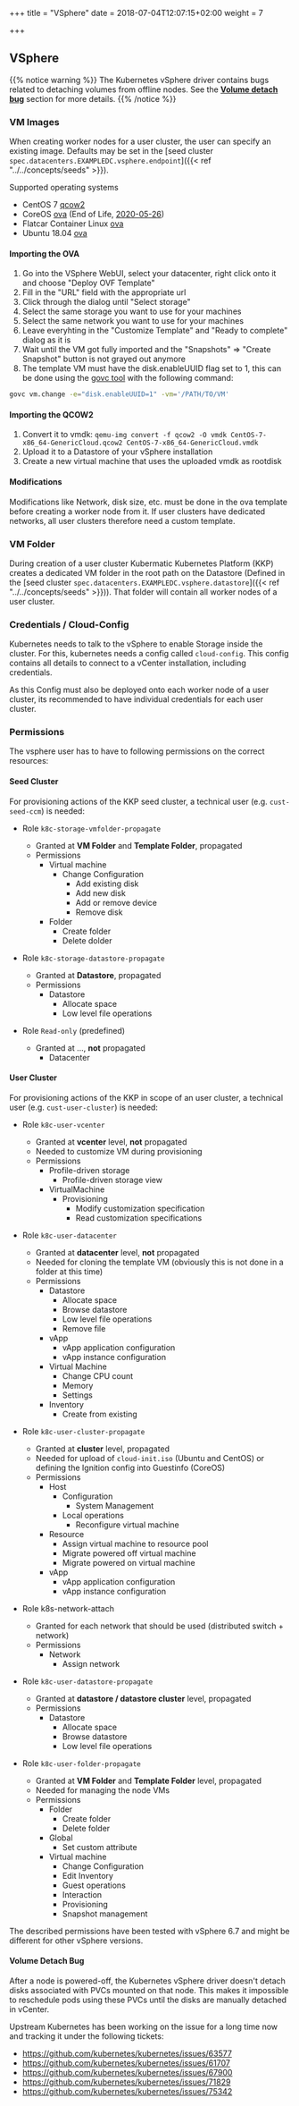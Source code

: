 +++
title = "VSphere"
date = 2018-07-04T12:07:15+02:00
weight = 7

+++

## VSphere

{{% notice warning %}}
The Kubernetes vSphere driver contains bugs related to detaching volumes from offline nodes. See the [**Volume detach bug**](#volume-detach-bug) section for more details.
{{% /notice %}}

### VM Images

When creating worker nodes for a user cluster, the user can specify an existing image. Defaults may be set in the [seed cluster `spec.datacenters.EXAMPLEDC.vsphere.endpoint`]({{< ref "../../concepts/seeds" >}}).

Supported operating systems

* CentOS 7 [qcow2](https://cloud.centos.org/centos/7/images/CentOS-7-x86_64-GenericCloud.qcow2)
* CoreOS  [ova](https://stable.release.core-os.net/amd64-usr/current/coreos_production_vmware_ova.ova) (End of Life, [2020-05-26](https://coreos.com/os/eol/))
* Flatcar Container Linux [ova](https://stable.release.flatcar-linux.net/amd64-usr/current/flatcar_production_vmware_ova.ova)
* Ubuntu 18.04 [ova](https://cloud-images.ubuntu.com/releases/18.04/release/ubuntu-18.04-server-cloudimg-amd64.ova)

#### Importing the OVA

1. Go into the VSphere WebUI, select your datacenter, right click onto it and choose "Deploy OVF Template"
1. Fill in the "URL" field with the appropriate url
1. Click through the dialog until "Select storage"
1. Select the same storage you want to use for your machines
1. Select the same network you want to use for your machines
1. Leave everyhting in the "Customize Template" and "Ready to complete" dialog as it is
1. Wait until the VM got fully imported and the "Snapshots" => "Create Snapshot" button is not grayed out anymore
1. The template VM must have the disk.enableUUID flag set to 1, this can be done using the [govc tool](https://github.com/vmware/govmomi/tree/master/govc) with the following command:

```bash
govc vm.change -e="disk.enableUUID=1" -vm='/PATH/TO/VM'
```

#### Importing the QCOW2

1. Convert it to vmdk: `qemu-img convert -f qcow2 -O vmdk CentOS-7-x86_64-GenericCloud.qcow2 CentOS-7-x86_64-GenericCloud.vmdk`
1. Upload it to a Datastore of your vSphere installation
1. Create a new virtual machine that uses the uploaded vmdk as rootdisk

#### Modifications

Modifications like Network, disk size, etc. must be done in the ova template before creating a worker node from it.
If user clusters have dedicated networks, all user clusters therefore need a custom template.

### VM Folder

During creation of a user cluster Kubermatic Kubernetes Platform (KKP) creates a dedicated VM folder in the root path on the Datastore (Defined in the [seed cluster `spec.datacenters.EXAMPLEDC.vsphere.datastore`]({{< ref "../../concepts/seeds" >}})).
That folder will contain all worker nodes of a user cluster.

### Credentials / Cloud-Config

Kubernetes needs to talk to the vSphere to enable Storage inside the cluster.
For this, kubernetes needs a config called `cloud-config`.
This config contains all details to connect to a vCenter installation, including credentials.

As this Config must also be deployed onto each worker node of a user cluster, its recommended to have individual credentials for each user cluster.

### Permissions

The vsphere user has to have to following permissions on the correct resources:

#### Seed Cluster

For provisioning actions of the KKP seed cluster, a technical user (e.g. `cust-seed-ccm`) is needed:

* Role `k8c-storage-vmfolder-propagate`
  * Granted at **VM Folder** and **Template Folder**, propagated
  * Permissions
    * Virtual machine
      * Change Configuration
        * Add existing disk
        * Add new disk
        * Add or remove device
        * Remove disk
    * Folder
      * Create folder
      * Delete dolder

* Role `k8c-storage-datastore-propagate`
  * Granted at **Datastore**, propagated
  * Permissions
    * Datastore
      * Allocate space
      * Low level file operations

* Role `Read-only` (predefined)
  * Granted at ..., **not** propagated
    * Datacenter

#### User Cluster

For provisioning actions of the KKP in scope of an user cluster, a technical user (e.g. `cust-user-cluster`) is needed:

* Role `k8c-user-vcenter`
  * Granted at **vcenter** level, **not** propagated
  * Needed to customize VM during provisioning
  * Permissions
    * Profile-driven storage
      * Profile-driven storage view
    * VirtualMachine
      * Provisioning
        * Modify customization specification
        * Read customization specifications

* Role `k8c-user-datacenter`
  * Granted at **datacenter** level, **not** propagated
  * Needed for cloning the template VM (obviously this is not done in a folder at this time)
  * Permissions
    * Datastore
      * Allocate space
      * Browse datastore
      * Low level file operations
      * Remove file
    * vApp
      * vApp application configuration
      * vApp instance configuration
    * Virtual Machine
      * Change CPU count
      * Memory
      * Settings
    * Inventory
      * Create from existing

* Role `k8c-user-cluster-propagate`
  * Granted at **cluster** level, propagated
  * Needed for upload of `cloud-init.iso` (Ubuntu and CentOS) or defining the Ignition config into Guestinfo (CoreOS)
  * Permissions
    * Host
      * Configuration
        * System Management
      * Local operations
        * Reconfigure virtual machine
    * Resource
      * Assign virtual machine to resource pool
      * Migrate powered off virtual machine
      * Migrate powered on virtual machine
    * vApp
      * vApp application configuration
      * vApp instance configuration

* Role k8s-network-attach
  * Granted for each network that should be used (distributed switch + network)
  * Permissions
    * Network
      * Assign network

* Role `k8c-user-datastore-propagate`
  * Granted at **datastore / datastore cluster** level, propagated
  * Permissions
    * Datastore
      * Allocate space
      * Browse datastore
      * Low level file operations

* Role `k8c-user-folder-propagate`
  * Granted at **VM Folder** and **Template Folder** level, propagated
  * Needed for managing the node VMs
  * Permissions
    * Folder
      * Create folder
      * Delete folder
    * Global
      * Set custom attribute
    * Virtual machine
      * Change Configuration
      * Edit Inventory
      * Guest operations
      * Interaction
      * Provisioning
      * Snapshot management

The described permissions have been tested with vSphere 6.7 and might be different for other vSphere versions.

#### Volume Detach Bug

After a node is powered-off, the Kubernetes vSphere driver doesn't detach disks associated with PVCs mounted on that node. This makes it impossible to reschedule pods using these PVCs until the disks are manually detached in vCenter.

Upstream Kubernetes has been working on the issue for a long time now and tracking it under the following tickets:

* <https://github.com/kubernetes/kubernetes/issues/63577>
* <https://github.com/kubernetes/kubernetes/issues/61707>
* <https://github.com/kubernetes/kubernetes/issues/67900>
* <https://github.com/kubernetes/kubernetes/issues/71829>
* <https://github.com/kubernetes/kubernetes/issues/75342>
